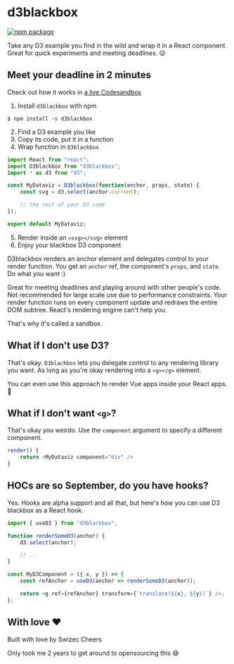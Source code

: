 # d3blackbox

[![npm package][npm-badge]][npm]

Take any D3 example you find in the wild and wrap it in a React component. Great for quick experiments and meeting deadlines. 😛

## Meet your deadline in 2 minutes

Check out how it works in [a live Codesandbox](https://codesandbox.io/s/9jm82v2lry)

1. Install `d3blackbox` with npm

```
$ npm install -s d3blackbox
```

2. Find a D3 example you like
3. Copy its code, put it in a function
4. Wrap function in `D3blackbox`

```javascript
import React from "react";
import D3blackbox from "d3blackbox";
import * as d3 from "d3";

const MyDataviz = D3blackbox(function(anchor, props, state) {
    const svg = d3.select(anchor.current);

    // the rest of your D3 code
});

export default MyDataviz;
```

5. Render inside an `<svg></svg>` element
6. Enjoy your blackbox D3 component

D3blackbox renders an anchor element and delegates control to your render function. You get an `anchor` ref, the component's `props`, and `state`. Do what you want :)

Great for meeting deadlines and playing around with other people's code. Not recommended for large scale use due to performance constraints. Your render function runs on every component update and redraws the entire DOM subtree. React's rendering engine can't help you.

That's why it's called a sandbox.

## What if I don't use D3?

That's okay. `D3blackbox` lets you delegate control to any rendering library you want. As long as you're okay rendering into a `<g></g>` element.

You can even use this approach to render Vue apps inside your React apps. 🤨

## What if I don't want `<g>`?

That's okay you weirdo. Use the `component` argument to specify a different component.

```javascript
render() {
    return <MyDataviz component="div" />
}
```

## HOCs are so September, do you have hooks?

Yes. Hooks are alpha support and all that, but here's how you can use D3 blackbox as a React hook.

```javascript
import { useD3 } from "d3blackbox";

function renderSomeD3(anchor) {
    d3.select(anchor);

    // ...
}

const MyD3Component = ({ x, y }) => {
    const refAnchor = useD3(anchor => renderSomeD3(anchor));

    return <g ref={refAnchor} transform={`translate(${x}, ${y})`} />;
};
```

## With love ❤️

Built with love by Swizec
Cheers

Only took me 2 years to get around to opensourcing this 😅

[npm-badge]: https://img.shields.io/npm/v/npm-package.png?style=flat-square
[npm]: https://www.npmjs.org/package/npm-package
